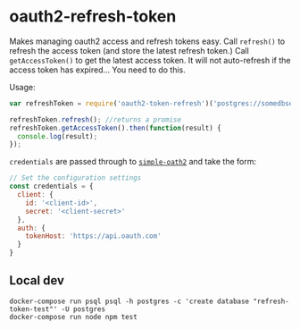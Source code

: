 oauth2-refresh-token
=============

Makes managing oauth2 access and refresh tokens easy.  Call `refresh()` to refresh the access token (and store the latest refresh token.)
Call `getAccessToken()` to get the latest access token.  It will not auto-refresh if the access token has expired... You need to do this.

Usage:
```javascript
var refreshToken = require('oauth2-token-refresh')('postgres://somedbserver/somedb', credentials, 'initial refresh token');

refreshToken.refresh(); //returns a promise
refreshToken.getAccessToken().then(function(result) {
  console.log(result);
});
```
`credentials` are passed through to  [`simple-oath2`](https://github.com/lelylan/simple-oauth2) and take the form:

```javascript
// Set the configuration settings
const credentials = {
  client: {
    id: '<client-id>',
    secret: '<client-secret>'
  },
  auth: {
    tokenHost: 'https://api.oauth.com'
  }
}
```

## Local dev
```
docker-compose run psql psql -h postgres -c 'create database "refresh-token-test"' -U postgres
docker-compose run node npm test
```
